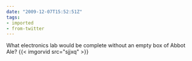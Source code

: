 ```yaml
---
date: "2009-12-07T15:52:51Z"
tags:
- imported
- from-twitter
---
```

What electronics lab would be complete without an empty box of Abbot Ale? {{< imgorvid src="sjjxq" >}}
